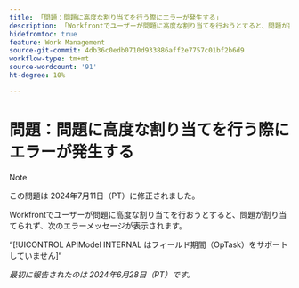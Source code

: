 ```yaml
---
title: 「問題：問題に高度な割り当てを行う際にエラーが発生する」
description: 「Workfrontでユーザーが問題に高度な割り当てを行おうとすると、問題が割り当てられず、エラーメッセージが表示されます。」
hidefromtoc: true
feature: Work Management
source-git-commit: 4db36c0edb0710d933886aff2e7757c01bf2b6d9
workflow-type: tm+mt
source-wordcount: '91'
ht-degree: 10%

---
```



# 問題：問題に高度な割り当てを行う際にエラーが発生する

>[!NOTE]
>
>この問題は 2024年7月11日（PT）に修正されました。

Workfrontでユーザーが問題に高度な割り当てを行おうとすると、問題が割り当てられず、次のエラーメッセージが表示されます。

“[!UICONTROL APIModel INTERNAL はフィールド期間（OpTask）をサポートしていません]“

_最初に報告されたのは 2024年6月28日（PT）です。_

